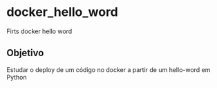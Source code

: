 # docker_hello_word
Firts docker hello word

## Objetivo

Estudar o deploy de um código no docker a partir de um hello-word em Python
